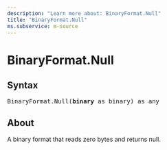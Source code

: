 ```yaml
---
description: "Learn more about: BinaryFormat.Null"
title: "BinaryFormat.Null"
ms.subservice: m-source
---
```

# BinaryFormat.Null

## Syntax

<pre>
BinaryFormat.Null(<b>binary</b> as binary) as any
</pre>

## About

A binary format that reads zero bytes and returns null.
